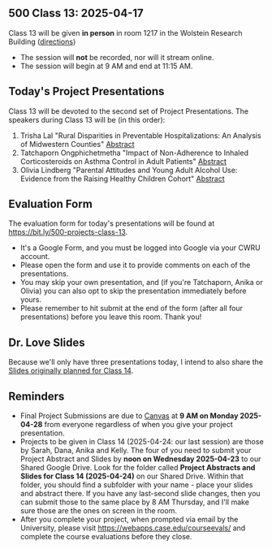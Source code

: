 ## 500 Class 13: 2025-04-17

Class 13 will be given **in person** in room 1217 in the Wolstein Research Building ([directions](https://case.edu/medicine/neurology/research/behavioral-health-research-group/directions-wolstein-research-building))

- The session will **not** be recorded, nor will it stream online.
- The session will begin at 9 AM and end at 11:15 AM.

## Today's Project Presentations

Class 13 will be devoted to the second set of Project Presentations. The speakers during Class 13 will be (in this order):

1. Trisha Lal "Rural Disparities in Preventable Hospitalizations: An Analysis of Midwestern Counties" [Abstract](pdf/Trisha_Abstract.pdf)
2. Tatchaporn Ongphichetmetha "Impact of Non-Adherence to Inhaled Corticosteroids on Asthma Control in Adult Patients" [Abstract](pdf/Tatchaporn_Abstract.pdf)
3. Olivia Lindberg "Parental Attitudes and Young Adult Alcohol Use: Evidence from the Raising Healthy Children Cohort" [Abstract](pdf/Olivia_Abstract.pdf)

## Evaluation Form

The evaluation form for today's presentations will be found at <https://bit.ly/500-projects-class-13>. 

- It's a Google Form, and you must be logged into Google via your CWRU account.
- Please open the form and use it to provide comments on each of the presentations.
- You may skip your own presentation, and (if you're Tatchaporn, Anika or Olivia) you can also opt to skip the presentation immediately before yours.
- Please remember to hit submit at the end of the form (after all four presentations) before you leave this room. Thank you!

## Dr. Love Slides

Because we'll only have three presentations today, I intend to also share the [Slides originally planned for Class 14](https://github.com/THOMASELOVE/500-slides-2025/blob/main/500_slides14.pdf).

## Reminders

- Final Project Submissions are due to [Canvas](https://canvas.case.edu/) at **9 AM on Monday 2025-04-28** from everyone regardless of when you give your project presentation.
- Projects to be given in Class 14 (2025-04-24: our last session) are those by Sarah, Dana, Anika and Kelly. The four of you need to submit your Project Abstract and Slides by **noon on Wednesday 2025-04-23** to our Shared Google Drive. Look for the folder called **Project Abstracts and Slides for Class 14 (2025-04-24)** on our Shared Drive. Within that folder, you should find a subfolder with your name - place your slides and abstract there. If you have any last-second slide changes, then you can submit those to the same place by 8 AM Thursday, and I'll make sure those are the ones on screen in the room.
- After you complete your project, when prompted via email by the University, please visit <https://webapps.case.edu/courseevals/> and complete the course evaluations before they close.
